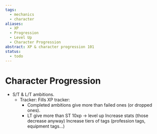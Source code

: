 ```yaml
---
tags:
  - mechanics
  - character
aliases:
  - XP
  - Progression
  - Level Up
  - Character Progression
abstract: XP & character progression 101
status:
  - todo
---
```

# Character Progression
- S/T & L/T ambitions.
	- Tracker: Fills XP tracker:
		- Completed ambitions give more than failed ones (or dropped ones).
		- LT give more than ST
10xp -> level up
Increase stats (those decrease anyway)
Increase tiers of tags (profession tags, equipment tags...)
